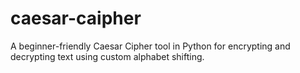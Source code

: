 # caesar-caipher
A beginner-friendly Caesar Cipher tool in Python for encrypting and decrypting text using custom alphabet shifting.
